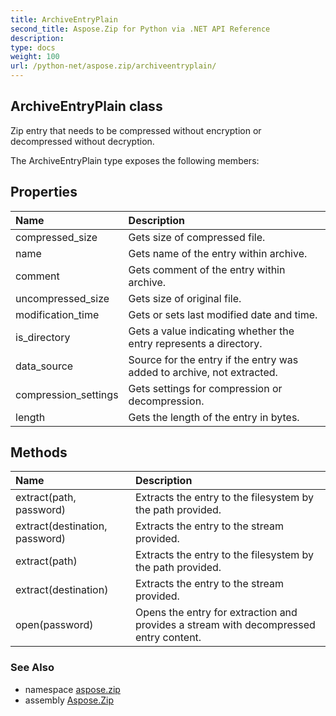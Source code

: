 ```yaml
---
title: ArchiveEntryPlain
second_title: Aspose.Zip for Python via .NET API Reference
description: 
type: docs
weight: 100
url: /python-net/aspose.zip/archiveentryplain/
---
```


## ArchiveEntryPlain class

Zip entry that needs to be compressed without encryption or decompressed without decryption.

The ArchiveEntryPlain type exposes the following members:
## Properties
| Name | Description |
| :- | :- |
|compressed_size|Gets size of compressed file.|
|name|Gets name of the entry within archive.|
|comment|Gets comment of the entry within archive.|
|uncompressed_size|Gets size of original file.|
|modification_time|Gets or sets last modified date and time.|
|is_directory|Gets a value indicating whether the entry represents a directory.|
|data_source|Source for the entry if the entry was added to archive, not extracted.|
|compression_settings|Gets settings for compression or decompression.|
|length|Gets the length of the entry in bytes.|
## Methods
| Name | Description |
| :- | :- |
|extract(path, password)|Extracts the entry to the filesystem by the path provided.|
|extract(destination, password)|Extracts the entry to the stream provided.|
|extract(path)|Extracts the entry to the filesystem by the path provided.|
|extract(destination)|Extracts the entry to the stream provided.|
|open(password)|Opens the entry for extraction and provides a stream with decompressed entry content.|

### See Also

* namespace [aspose.zip](/zip/python-net/aspose.zip/)
* assembly [Aspose.Zip](/zip/python-net/)

